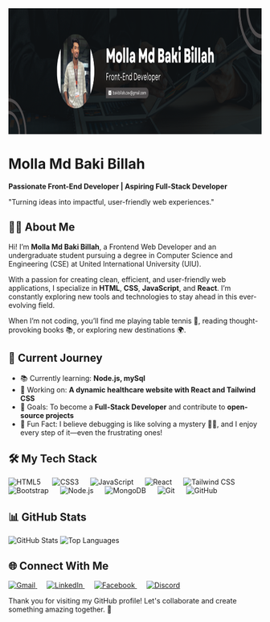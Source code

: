 <div>
  <img height="250" src="https://raw.githubusercontent.com/dbakibillah/dbakibillah/refs/heads/main/myLinkedInCover.png" />
</div>

# Molla Md Baki Billah  
**Passionate Front-End Developer | Aspiring Full-Stack Developer**  

"Turning ideas into impactful, user-friendly web experiences."


## 👨‍💻 About Me  

Hi! I’m **Molla Md Baki Billah**, a Frontend Web Developer and an undergraduate student pursuing a degree in Computer Science and Engineering (CSE) at United International University (UIU).  

With a passion for creating clean, efficient, and user-friendly web applications, I specialize in **HTML**, **CSS**, **JavaScript**, and **React**. I’m constantly exploring new tools and technologies to stay ahead in this ever-evolving field.  

When I’m not coding, you’ll find me playing table tennis 🏓, reading thought-provoking books 📚, or exploring new destinations 🌍.  


## 🚀 Current Journey  

- 📚 Currently learning: **Node.js, mySql**  
- 🔨 Working on: **A dynamic healthcare website with React and Tailwind CSS**  
- 🎯 Goals: To become a **Full-Stack Developer** and contribute to **open-source projects**  
- 🌟 Fun Fact: I believe debugging is like solving a mystery 🕵️‍♂️, and I enjoy every step of it—even the frustrating ones!  


## 🛠️ My Tech Stack  

<div>
  <img src="https://cdn.jsdelivr.net/gh/devicons/devicon/icons/html5/html5-original.svg" height="40" alt="HTML5" />
  <img width="15" />
  <img src="https://cdn.jsdelivr.net/gh/devicons/devicon/icons/css3/css3-original.svg" height="40" alt="CSS3" />
  <img width="15" />
  <img src="https://cdn.jsdelivr.net/gh/devicons/devicon/icons/javascript/javascript-original.svg" height="40" alt="JavaScript" />
  <img width="15" />
  <img src="https://cdn.jsdelivr.net/gh/devicons/devicon/icons/react/react-original.svg" height="40" alt="React" />
  <img width="15" />
  <img src="https://cdn.jsdelivr.net/gh/devicons/devicon/icons/tailwindcss/tailwindcss-original-wordmark.svg" height="40" alt="Tailwind CSS" />
  <img width="15" />
  <img src="https://cdn.jsdelivr.net/gh/devicons/devicon/icons/bootstrap/bootstrap-original.svg" height="40" alt="Bootstrap" />
  <img width="15" />
  <img src="https://cdn.jsdelivr.net/gh/devicons/devicon/icons/nodejs/nodejs-original.svg" height="40" alt="Node.js" />
  <img width="15" />
  <img src="https://cdn.jsdelivr.net/gh/devicons/devicon/icons/mongodb/mongodb-original.svg" height="40" alt="MongoDB" />
  <img width="15" />
  <img src="https://cdn.jsdelivr.net/gh/devicons/devicon/icons/git/git-original.svg" height="40" alt="Git" />
  <img width="15" />
  <img src="https://cdn.jsdelivr.net/gh/devicons/devicon/icons/github/github-original.svg" height="40" alt="GitHub" />
</div>


## 📊 GitHub Stats  

<div>
  <img src="https://github-readme-stats.vercel.app/api?username=dbakibillah&show_icons=true&theme=dracula&hide_border=true" height="150" alt="GitHub Stats" />
  <img src="https://github-readme-stats.vercel.app/api/top-langs?username=dbakibillah&layout=compact&theme=dracula&hide_border=true" height="150" alt="Top Languages" />
</div>


## 🌐 Connect With Me  

<div>
  <a href="mailto:bakibillah.dev@gmail.com" target="_blank">
    <img src="https://raw.githubusercontent.com/maurodesouza/profile-readme-generator/master/src/assets/icons/social/gmail/default.svg" width="40" alt="Gmail" />
  </a>
  <img width="15" />
  <a href="https://www.linkedin.com/in/mollamdbakibillah/" target="_blank">
    <img src="https://raw.githubusercontent.com/maurodesouza/profile-readme-generator/master/src/assets/icons/social/linkedin/default.svg" width="40" alt="LinkedIn" />
  </a>
  <img width="15" />
  <a href="https://www.facebook.com/bakie.billah.7/" target="_blank">
    <img src="https://raw.githubusercontent.com/maurodesouza/profile-readme-generator/master/src/assets/icons/social/facebook/default.svg" width="40" alt="Facebook" />
  </a>
  <img width="15" />
  <a href="https://discord.com/users/m.bakibillah" target="_blank">
    <img src="https://raw.githubusercontent.com/maurodesouza/profile-readme-generator/master/src/assets/icons/social/discord/default.svg" width="40" alt="Discord" />
  </a>
</div>


Thank you for visiting my GitHub profile! Let's collaborate and create something amazing together. 🚀
